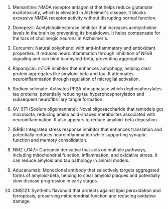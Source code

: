 1. Memantine: NMDA receptor antagonist that helps reduce glutamate excitotoxicity, which is elevated in Alzheimer's disease. It blocks excessive NMDA receptor activity without disrupting normal function.

2. Donepezil: Acetylcholinesterase inhibitor that increases acetylcholine levels in the brain by preventing its breakdown. It helps compensate for the loss of cholinergic neurons in Alzheimer's.

3. Curcumin: Natural polyphenol with anti-inflammatory and antioxidant properties. It reduces neuroinflammation through inhibition of NFκB signaling and can bind to amyloid-beta, preventing aggregation.

4. Rapamycin: mTOR inhibitor that enhances autophagy, helping clear protein aggregates like amyloid-beta and tau. It attenuates neuroinflammation through regulation of microglial activation.

5. Sodium selenate: Activates PP2A phosphatase which dephosphorylates tau proteins, potentially reducing tau hyperphosphorylation and subsequent neurofibrillary tangle formation.

6. GV-971 (Sodium oligomannate): Novel oligosaccharide that remodels gut microbiota, reducing amino acid-shaped metabolites associated with neuroinflammation. It also appears to reduce amyloid-beta deposition.

7. ISRIB: Integrated stress response inhibitor that enhances translation and potentially reduces neuroinflammation while supporting synaptic function and memory consolidation.

8. NMZ (J147): Curcumin derivative that acts on multiple pathways, including mitochondrial function, inflammation, and oxidative stress. It can reduce amyloid and tau pathology in animal models.

9. Aducanumab: Monoclonal antibody that selectively targets aggregated forms of amyloid-beta, helping to clear amyloid plaques and potentially slow disease progression in early stages.

10. CMS121: Synthetic flavonoid that protects against lipid peroxidation and ferroptosis, preserving mitochondrial function and reducing oxidative damage.